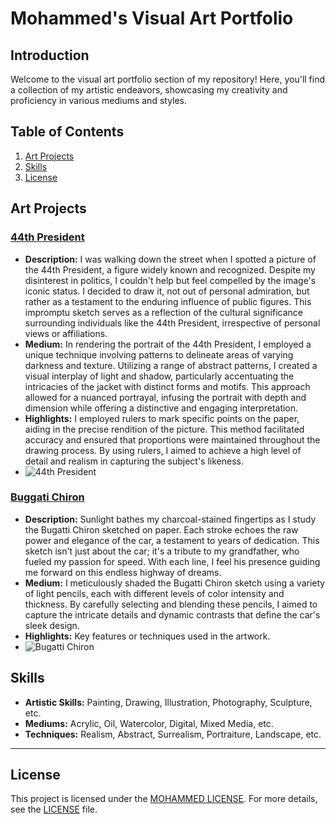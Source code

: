 # Mohammed's Visual Art Portfolio

## Introduction
Welcome to the visual art portfolio section of my repository! Here, you'll find a collection of my artistic endeavors, showcasing my creativity and proficiency in various mediums and styles.

## Table of Contents
1. [Art Projects](#art-projects)
2. [Skills](#skills)
3. [License](#license)

## Art Projects
### [44th President](#)
- **Description:** I was walking down the street when I spotted a picture of the 44th President, a figure widely known and recognized. Despite my disinterest in politics, I couldn't help but feel compelled by the image's iconic status. I decided to draw it, not out of personal admiration, but rather as a testament to the enduring influence of public figures. This impromptu sketch serves as a reflection of the cultural significance surrounding individuals like the 44th President, irrespective of personal views or affiliations.
- **Medium:** In rendering the portrait of the 44th President, I employed a unique technique involving patterns to delineate areas of varying darkness and texture. Utilizing a range of abstract patterns, I created a visual interplay of light and shadow, particularly accentuating the intricacies of the jacket with distinct forms and motifs. This approach allowed for a nuanced portrayal, infusing the portrait with depth and dimension while offering a distinctive and engaging interpretation.
- **Highlights:** I employed rulers to mark specific points on the paper, aiding in the precise rendition of the picture. This method facilitated accuracy and ensured that proportions were maintained throughout the drawing process. By using rulers, I aimed to achieve a high level of detail and realism in capturing the subject's likeness.
- ![44th President](image_url)

### [Buggati Chiron](#)
- **Description:** Sunlight bathes my charcoal-stained fingertips as I study the Bugatti Chiron sketched on paper. Each stroke echoes the raw power and elegance of the car, a testament to years of dedication. This sketch isn't just about the car; it's a tribute to my grandfather, who fueled my passion for speed. With each line, I feel his presence guiding me forward on this endless highway of dreams.
- **Medium:** I meticulously shaded the Bugatti Chiron sketch using a variety of light pencils, each with different levels of color intensity and thickness. By carefully selecting and blending these pencils, I aimed to capture the intricate details and dynamic contrasts that define the car's sleek design.
- **Highlights:** Key features or techniques used in the artwork.
- ![Bugatti Chiron](image_url)

## Skills
- **Artistic Skills:** Painting, Drawing, Illustration, Photography, Sculpture, etc.
- **Mediums:** Acrylic, Oil, Watercolor, Digital, Mixed Media, etc.
- **Techniques:** Realism, Abstract, Surrealism, Portraiture, Landscape, etc.

---

## License

This project is licensed under the [MOHAMMED LICENSE](https://github.com/tech-moh-logy/MOHAMMED-License/blob/main/README.md). For more details, see the [LICENSE](https://github.com/tech-moh-logy/MOHAMMED-License/blob/main/README.md) file.
